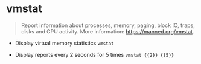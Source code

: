 # vmstat
> Report information about processes, memory, paging, block IO, traps, disks and CPU activity.
> More information: <https://manned.org/vmstat>.

- Display virtual memory statistics
`vmstat`

- Display reports every 2 seconds for 5 times
`vmstat {{2}} {{5}}`
